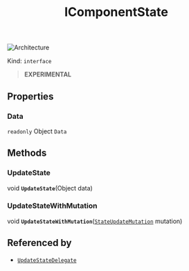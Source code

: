 ﻿---
id: IComponentState
title: IComponentState
---

![Architecture](https://img.shields.io/badge/architecture-new_only-blue)

Kind: `interface`

> **EXPERIMENTAL**

## Properties
### Data
`readonly`  Object `Data`

## Methods
### UpdateState
void **`UpdateState`**(Object data)

### UpdateStateWithMutation
void **`UpdateStateWithMutation`**([`StateUpdateMutation`](StateUpdateMutation) mutation)

## Referenced by
- [`UpdateStateDelegate`](UpdateStateDelegate)

